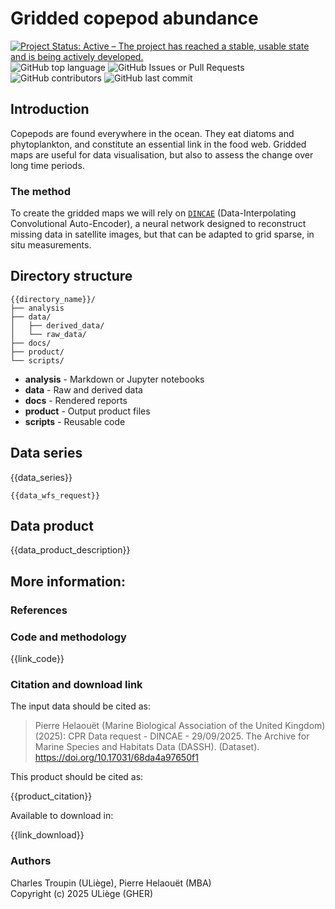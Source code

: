 # Gridded copepod abundance
[![Project Status: Active – The project has reached a stable, usable state and is being actively developed.](https://www.repostatus.org/badges/latest/active.svg)](https://www.repostatus.org/#active)
![GitHub top language](https://img.shields.io/github/languages/top/gher-uliege/EMODnet-Biology-Interpolation-NN-Copepods)
![GitHub Issues or Pull Requests](https://img.shields.io/github/issues/gher-uliege/EMODnet-Biology-Interpolation-NN-Copepods) ![GitHub contributors](https://img.shields.io/github/contributors/gher-uliege/EMODnet-Biology-Interpolation-NN-Copepods) ![GitHub last commit](https://img.shields.io/github/last-commit/gher-uliege/EMODnet-Biology-Interpolation-NN-Copepods)     


## Introduction

Copepods are found everywhere in the ocean. They eat diatoms and phytoplankton, and constitute an essential link in the food web.
Gridded maps are useful for data visualisation, but also to assess the change over long time periods.

### The method

To create the gridded maps we will rely on [`DINCAE`](https://github.com/gher-uliege/DINCAE.jl) (Data-Interpolating Convolutional Auto-Encoder), a neural network designed to reconstruct missing data in satellite images, but that can be adapted to grid sparse, in situ measurements. 

## Directory structure

```
{{directory_name}}/
├── analysis
├── data/
│   ├── derived_data/
│   └── raw_data/
├── docs/
├── product/
└── scripts/
```

* **analysis** - Markdown or Jupyter notebooks
* **data** - Raw and derived data
* **docs** - Rendered reports
* **product** - Output product files
* **scripts** - Reusable code

## Data series

{{data_series}}

```
{{data_wfs_request}}
```

## Data product

{{data_product_description}}

## More information:

### References

### Code and methodology

{{link_code}}

### Citation and download link

The input data should be cited as:
> Pierre Helaouët (Marine Biological Association of the United Kingdom) (2025): CPR Data request - DINCAE - 29/09/2025. The Archive for Marine Species and Habitats Data (DASSH). (Dataset). https://doi.org/10.17031/68da4a97650f1

This product should be cited as:

{{product_citation}}

Available to download in:

{{link_download}}

### Authors

Charles Troupin (ULiège), Pierre Helaouët (MBA)      
Copyright (c) 2025 ULiège (GHER)
